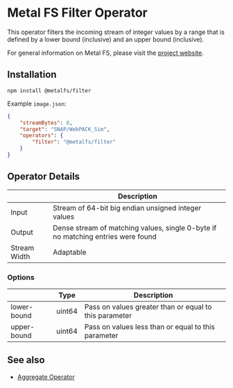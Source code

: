 # Metal FS Filter Operator

This operator filters the incoming stream of integer values by a range that is defined by a lower bound (inclusive) and an upper bound (inclusive).

For general information on Metal FS, please visit the [project website](https://metalfs.github.io).

## Installation
```
npm install @metalfs/filter
```

Example `image.json`:
```json
{
    "streamBytes": 8,
    "target": "SNAP/WebPACK_Sim",
    "operators": {
        "filter": "@metalfs/filter"
    }
}
```

## Operator Details

| | Description |
 -| -
Input  | Stream of 64-bit big endian unsigned integer values
Output | Dense stream of matching values, single 0-byte if no matching entries were found
Stream Width | Adaptable

### Options

| | Type | Description |
 -| -    | -
lower-bound | uint64 | Pass on values greater than or equal to this parameter
upper-bound | uint64 | Pass on values less than or equal to this parameter

## See also

- [Aggregate Operator](https://github.com/metalfs/aggregate)

